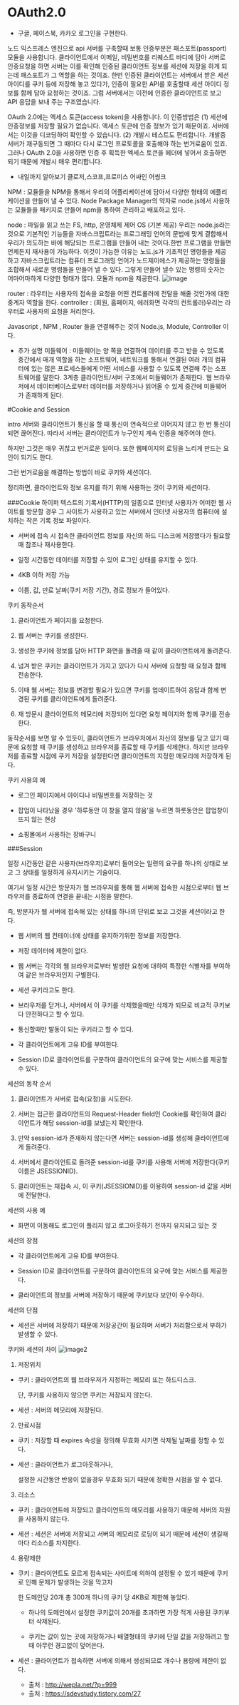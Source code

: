 # OAuth2.0

   - 구글, 페이스북, 카카오 로그인을 구현한다.

노드 익스프레스 엔진으로 api 서버를 구축할때 보통 인증부분은 패스포트(passport) 모듈을 사용합니다. 클라이언트에서 이메일, 비밀번호를 리퀘스트 바디에 담아 서버로 인증요청을 하면 서버는 이를 확인해 인증된 클라이언트 정보를 세션에 저장을 하게 되는데 패스포트가 그 역할을 하는 것이죠. 한번 인증된 클라이언트는 서버에서 받은 세션 아이디를 쿠키 등에 저장해 놓고 있다가, 인증이 필요한 API를 호출할때 세션 아이디 정보를 함께 담아 요청하는 것이죠. 그럼 서버에서는 이전에 인증한 클라이언트로 보고 API 응답을 보내 주는 구조였습니다.

OAuth 2.0에는 엑세스 토큰(access token)을 사용합니다. 이 인증방법은 (1) 세션에 인증정보를 저장할 필요가 없습니다. 엑세스 토큰에 인증 정보가 있기 때문이죠. 서버에서는 이것을 디코딩하여 확인할 수 있습니다.  (2) 개발시 테스트도 편리합니다. 개발중 서버가 재구동되면 그 때마다 다시 로그인 프로토콜을 호출해야 하는 번거로움이 있죠. 그러나 OAuth 2.0을 사용하면 인증 후 획득한 엑세스 토큰을 헤더에 넣어서 호출하면 되기 때문에 개발시 매우 편리합니다.

   - 내일까지 알아보기
     클로저,스코프,프로미스 어싸인 어씽크

   NPM : 모듈들을 NPM을 통해서 우리의 어플리케이션에 담아서 다양한 형태의 에플리케이션을 만들어 낼 수 있다.
   Node Package Manager의 약자로 node.js에서 사용하는 모듈들을 패키지로 만들어 npm을 통하여 관리하고 배포하고 있다.

   node : 파일을 읽고 쓰는 FS, http, 운영체제 제어 OS (기본 제공)
   우리는 node.js라는 것으로 기본적인 기능들을 자바스크립트라는 프로그래밍 언어의 문법에 맞게
   결합해서 우리가 의도하는 바에 해당되는 프로그램을 만들어 내는 것이다.한번 프로그램을 만들면 
   언제든지 재사용이 가능하다. 이것이 가능한 이유는 노드.js가 기초적인 명령들을 제공하고 자바스크립트라는
   컴퓨터 프로그래밍 언어가 노드제이에스가 제공하는 명령들을 조합해서 새로운 명령들을 만들어 낼 수 있다.
   그렇게 만들어 낼수 있는 명령의 숫자는 어마어마하게 다양한 형태가 많다. 모듈과 npm을 제공한다.
    ![image](./img/image.png)

   router : 라우터는 사용자의 접속을 요청을 어떤 컨트롤러에 전달을 해줄 것인가에 대한 중계자 역할을 한다.
   controller : (회원, 홈페이지, 에러화면 각각의 컨트롤러)우리는 라우터로 사용자의 요청을 처리한다.

   Javascript , NPM , Router 들을 연결해주는 것이 Node.js, Module, Controller 이다.

   - 추가 설명 
   미들웨어 :
   미들웨어는 양 쪽을 연결하여 데이터를 주고 받을 수 있도록 중간에서 매개 역할을 하는 소프트웨어, 네트워크를 통해서 연결된 여러 개의 컴퓨터에 있는 많은 프로세스들에게 어떤 서비스를 사용할 수 있도록 연결해 주는 소프트웨어를 말한다. 3계층 클라이언트/서버 구조에서 미들웨어가 존재한다. 웹 브라우저에서 데이터베이스로부터 데이터를 저장하거나 읽어올 수 있게 중간에 미들웨어가 존재하게 된다.


#Cookie and Session

intro
서버와 클라이언트가 통신을 할 때 통신이 연속적으로 이어지지 않고 한 번 통신이 되면 끊어진다. 따라서 서버는 클라이언트가 누구인지 계속 인증을 해주어야 한다.

하지만 그것은 매우 귀찮고 번거로운 일이다. 또한 웹페이지의 로딩을 느리게 만드는 요인이 되기도 한다.

그런 번거로움을 해결하는 방법이 바로 쿠키와 세션이다.

정리하면, 클라이언트와 정보 유지를 하기 위해 사용하는 것이 쿠키와 세션이다.

###Cookie
하이퍼 텍스트의 기록서(HTTP)의 일종으로 인터넷 사용자가 어떠한 웹 사이트를 방문할 경우 그 사이트가 사용하고 있는 서버에서 인터넷 사용자의 컴퓨터에 설치하는 작은 기록 정보 파일이다.

 - 서버에 접속 시 접속한 클라이언트 정보를 자신의 하드 디스크에 저장했다가 필요할 때 참조나 재사용한다.

 - 일정 시간동안 데이터를 저장할 수 있어 로그인 상태를 유지할 수 있다.

 - 4KB 이하 저장 가능

 - 이름, 값, 만료 날짜(쿠키 저장 기간), 경로 정보가 들어있다.

쿠키 동작순서

1. 클라이언트가 페이지를 요청한다.

2. 웹 서버는 쿠키를 생성한다.

3. 생성한 쿠키에 정보를 담아 HTTP 화면을 돌려줄 때 같이 클라이언트에게 돌려준다.

4. 넘겨 받은 쿠키는 클라이언트가 가지고 있다가 다시 서버에 요청할 때 요청과 함께 전송한다.

5. 이때 웹 서버는 정보를 변경할 필요가 있으면 쿠키를 업데이트하여 응답과 함께 변경된 쿠키를 클라이언트에게 돌려준다.

6. 재 방문시 클라이언트의 메모리에 저장되어 있다면 요청 페이지와 함께 쿠키를 전송한다.

동작순서를 보면 알 수 있듯이, 클라이언트가 브라우저에서 자신의 정보를 담고 있기 때문에 요청할 때 쿠키를 생성하고 브라우저를 종료할 때 쿠키를 삭제한다. 하지만 브라우저를 종료할 시점에 쿠키 저장을 설정한다면 클라이언트의 지정한 메모리에 저장하게 된다.

쿠키 사용의 예

- 로그인 페이지에서 아이디나 비밀번호를 저장하는 것

- 팝업이 나타났을 경우 '하루동안 이 창을 열지 않음'을 누르면 하룻동안은 팝업창이 뜨지 않는 현상

- 쇼핑몰에서 사용하는 장바구니


###Session

일정 시간동안 같은 사용자(브라우저)로부터 들어오는 일련의 요구를 하나의 상태로 보고 그 상태를 일정하게 유지시키는 기술이다.

여기서 일정 시간은 방문자가 웹 브라우저를 통해 웹 서버에 접속한 시점으로부터 웹 브라우저를 종료하여 연결을 끝내는 시점을 말한다.

즉, 방문자가 웹 서버에 접속해 있는 상태를 하나의 단위로 보고 그것을 세션이라고 한다.

- 웹 서버의 웹 컨테이너에 상태를 유지하기위한 정보를 저장한다.

 - 저장 데이터에 제한이 없다.

 - 웹 서버는 각각의 웹 브라우저로부터 발생한 요청에 대하여 특정한 식별자를 부여하여 같은 브라우저인지 구별한다.

 - 세션 쿠키라고도 한다.

 - 브라우저를 닫거나, 서버에서 이 쿠키를 삭제했을때만 삭제가 되므로 비교적 쿠키보다 안전하다고 할 수 있다.

 - 통신할때만 발동이 되는 쿠키라고 할 수 있다.

 - 각 클라이언트에게 고유 ID를 부여한다.

 - Session ID로 클라이언트를 구분하여 클라이언트의 요구에 맞는 서비스를 제공할 수 있다.


세션의 동작 순서

1. 클라이언트가 서버로 접속(요청)을 시도한다.

2. 서버는 접근한 클라이언트의 Request-Header field인 Cookie를 확인하여 클라이언트가 해당 session-id를 보냈는지 확인한다.

3. 만약 session-id가 존재하지 않는다면 서버는 session-id를 생성해 클라이언트에게 돌려준다.

4. 서버에서 클라이언트로 돌려준 session-id를 쿠키를 사용해 서버에 저장한다(쿠키 이름은 JSESSIONID).

5. 클라이언트는 재접속 시, 이 쿠키(JSESSIONID)를 이용하여 session-id 값을 서버에 전달한다.


세션의 사용 예

- 화면이 이동해도 로그인이 풀리지 않고 로그아웃하기 전까지 유지되고 있는 것

세션의 장점

- 각 클라이언트에게 고유 ID를 부여한다.

- Session ID로 클라이언트를 구분하여 클라이언트의 요구에 맞는 서비스를 제공한다.

- 클라이언트의 정보를 서버에 저장하기 때문에 쿠키보다 보안이 우수하다.


세션의 단점

- 세션은 서버에 저장하기 때문에 저장공간이 필요하며 서버가 처리함으로서 부하가 발생할 수 있다.

쿠키와 세션의 차이
![image2](./img/image2.png)

1. 저장위치

- 쿠키 : 클라이언트의 웹 브라우저가 지정하는 메모리 또는 하드디스크.

     단, 쿠키를 사용하지 않으면 쿠키는 저장되지 않는다.

- 세션 : 서버의 메모리에 저장된다.



2. 만료시점

- 쿠키 : 저장할 때 expires 속성을 정의해 무효화 시키면 삭제될 날짜를 정할 수 있다.

- 세션 : 클라이언트가 로그아웃하거나, 

     설정한 시간동안 반응이 없을경우 무효화 되기 때문에 정확한 시점을 알 수 없다.



3. 리소스

- 쿠키 : 클라이언트에 저장되고 클라이언트의 메모리를 사용하기 때문에 서버의 자원을 사용하지 않는다.

- 세션 : 세션은 서버에 저장되고 서버의 메모리로 로딩이 되기 때문에 세션이 생길때마다 리소스를 차지한다.



4. 용량제한

- 쿠키 : 클라이언트도 모르게 접속되는 사이트에 의하여 설정될 수 있기 때문에 쿠키로 인해 문제가 발생하는 것을 막고자 

     한 도메인당 20개 총 300개 하나의 쿠키 당 4KB로 제한해 놓았다.

     * 하나의 도메인에서 설정한 쿠키값이 20개를 초과하면 가장 적게 사용된 쿠키부터 삭제된다.

     * 쿠키는 값이 있는 곳에 저장하거나 배열형태의 쿠키에 단일 값을 저장하려고 할 때 아무런 경고없이 덮어쓴다.

- 세션 : 클라이언트가 접속하면 서버에 의해서 생성되므로 개수나 용량에 제한이 없다.



   - 출처 : http://wepla.net/?p=999
   - 출처 : https://sdevstudy.tistory.com/27


